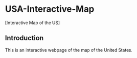 # USA-Interactive-Map

[Interactive Map of the US]

## Introduction 
This is an Interactive webpage of the map of the United States. 
